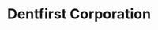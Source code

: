 ---
title: "Dentfirst Corporation"
url: /quezon-city/dentfirst-corporation/
shop: medical supply
---